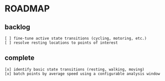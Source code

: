 # ROADMAP

## backlog

```
[ ] fine-tune active state transitions (cycling, motoring, etc.)
[ ] resolve resting locations to points of interest
```

## complete

```
[x] identify basic state transitions (resting, walking, moving)
[x] batch points by average speed using a configurable analysis window
```
